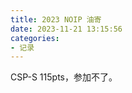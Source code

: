 ```yaml
---
title: 2023 NOIP 油寄
date: 2023-11-21 13:15:56
categories:
- 记录
---
```


CSP-S 115pts，参加不了。

<!--more-->
